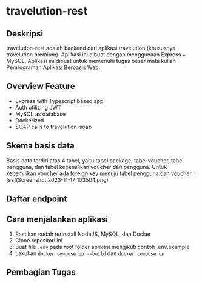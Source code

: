 # travelution-rest

## Deskripsi
travelution-rest adalah backend dari aplikasi travelution (khususnya travelution premium). Aplikasi ini dibuat dengan menggunaan Express + MySQL. Aplikasi ini dibuat untuk memenuhi tugas besar mata kuliah Pemrograman Aplikasi Berbasis Web.

## Overview Feature

- Express with Typescript based app
- Auth utilizing JWT
- MySQL as database
- Dockerized
- SOAP calls to travelution-soap

## Skema basis data
Basis data terdiri atas 4 tabel, yaitu tabel package, tabel voucher, tabel pengguna, dan tabel kepemilikan voucher dari pengguna. Untuk kepemilikan voucher ada foreign key menuju tabel pengguna dan voucher.
![ss](Screenshot 2023-11-17 103504.png)

## Daftar endpoint

## Cara menjalankan aplikasi
1. Pastikan sudah terinstall NodeJS, MySQL, dan Docker
2. Clone repositori ini
3. Buat file `.env` pada root folder aplikasi mengikuti contoh .env.example
4. Lakukan `docker compose up --build` dan `docker compose up`

## Pembagian Tugas
